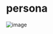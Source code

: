 # persona

![image](https://github.com/user-attachments/assets/b74f62f9-6fac-42be-9ec1-aeb241409029)
